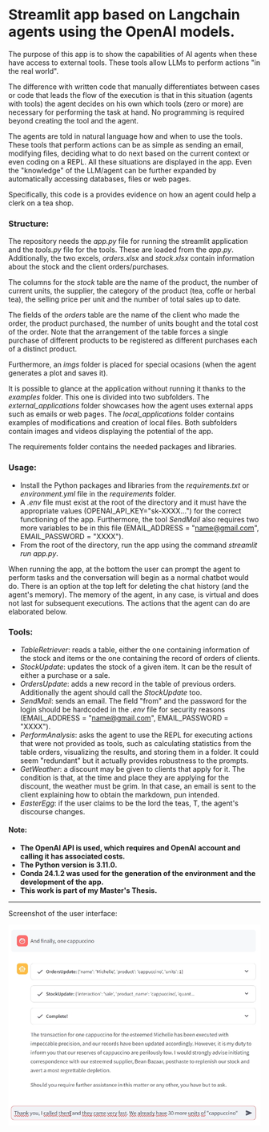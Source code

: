 # Streamlit app based on Langchain agents using the OpenAI models.

The purpose of this app is to show the capabilities of AI agents when these have access to external tools. These tools allow LLMs to perform actions "in the real world".

The difference with written code that manually differentiates between cases or code that leads the flow of the execution is that in this situation (agents with tools) the agent decides on his own which tools (zero or more) are necessary for performing the task at hand. No programming is required beyond creating the tool and the agent.

The agents are told in natural language how and when to use the tools. These tools that perform actions can be as simple as sending an email, modifying files, deciding what to do next based on the current context or even coding on a REPL. All these situations are displayed in the app. Even the "knowledge" of the LLM/agent can be further expanded by automatically accessing databases, files or web pages.

Specifically, this code is a provides evidence on how an agent could help a clerk on a tea shop.

### **Structure**:
The repository needs the *app.py* file for running the streamlit application and the *tools.py* file for the tools. These are loaded from the *app.py*. Additionally, the two excels, *orders.xlsx* and *stock.xlsx* contain information about the stock and the client orders/purchases.

The columns for the *stock* table are the name of the product, the number of current units, the supplier, the category of the product (tea, coffe or herbal tea), the selling price per unit and the number of total sales up to date.

The fields of the *orders* table are the name of the client who made the order, the product purchased, the number of units bought and the total cost of the order. Note that the arrangement of the table forces a single purchase of different products to be registered as different purchases each of a distinct product.

Furthermore, an *imgs* folder is placed for special ocasions (when the agent generates a plot and saves it). 

It is possible to glance at the application without running it thanks to the *examples* folder. This one is divided into two subfolders. The *external_applications* folder showcases how the agent uses external apps such as emails or web pages. The *local_applications* folder contains examples of modifications and creation of local files. Both subfolders contain images and videos displaying the potential of the app. 

The requirements folder contains the needed packages and libraries.

### **Usage**:  
 - Install the Python packages and libraries from the *requirements.txt* or *environment.yml* file in the *requirements* folder.
 - A *.env* file must exist at the root of the directory and it must have the appropriate values (OPENAI_API_KEY="sk-XXXX...") for the correct functioning of the app. Furthermore, the tool *SendMail* also requires two more variables to be in this file (EMAIL_ADDRESS = "name@gmail.com", EMAIL_PASSWORD = "XXXX").
 - From the root of the directory, run the app using the command *streamlit run app.py*.

When running the app, at the bottom the user can prompt the agent to perform tasks and the conversation will begin as a normal chatbot would do. There is an option at the top left for deleting the chat history (and the agent's memory). The memory of the agent, in any case, is virtual and does not last for subsequent executions. The actions that the agent can do are elaborated below.

### **Tools**:  
- *TableRetriever*: reads a table, either the one containing information of the stock and items or the one containing the record of orders of clients.  
- *StockUpdate*: updates the stock of a given item. It can be the result of either a purchase or a sale.  
- *OrdersUpdate*: adds a new record in the table of previous orders. Additionally the agent should call the *StockUpdate* too.
- *SendMail*: sends an email. The field "from" and the password for the login should be hardcoded in the *.env* file for security reasons (EMAIL_ADDRESS = "name@gmail.com", EMAIL_PASSWORD = "XXXX"). 
- *PerformAnalysis*: asks the agent to use the REPL for executing actions that were not provided as tools, such as calculating statistics from the table orders, visualizing the results, and storing them in a folder. It could seem "redundant" but it actually provides robustness to the prompts.
- *GetWeather*: a discount may be given to clients that apply for it. The condition is that, at the time and place they are applying for the discount, the weather must be grim. In that case, an email is sent to the client explaining how to obtain the markdown, pun intended.  
- *EasterEgg*: if the user claims to be the lord the teas, T, the agent's discourse changes.

#### **Note**:
 - **The OpenAI API is used, which requires and OpenAI account and calling it has associated costs.**
 - **The Python version is 3.11.0.**
 - **Conda 24.1.2 was used for the generation of the environment and the development of the app.**
 - **This work is part of my Master's Thesis.**

---

Screenshot of the user interface:

![chatbotUI](examples/local_applications/imgs/orders%203.png)

